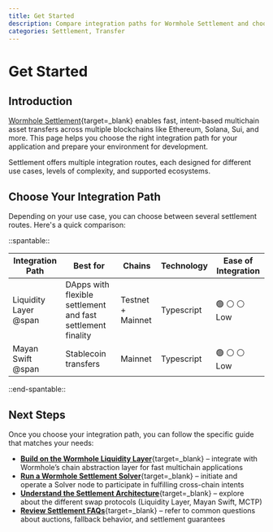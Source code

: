 ```yaml
---
title: Get Started
description: Compare integration paths for Wormhole Settlement and choose the best option for your use case—app, router, or protocol-level.
categories: Settlement, Transfer
---
```


# Get Started

## Introduction

[Wormhole Settlement](/docs/products/settlement/overview/){target=\_blank} enables fast, intent-based multichain asset transfers across multiple blockchains like Ethereum, Solana, Sui, and more. This page helps you choose the right integration path for your application and prepare your environment for development.

Settlement offers multiple integration routes, each designed for different use cases, levels of complexity, and supported ecosystems.

## Choose Your Integration Path

Depending on your use case, you can choose between several settlement routes. Here's a quick comparison:

<div markdown class="full-width">

::spantable::

| Integration Path               | Best for                              | Chains             | Technology         | Ease of Integration| 
|--------------------------------|---------------------------------------|--------------------|--------------------|--------------------|
| Liquidity Layer @span | DApps with flexible settlement and fast settlement finality| Testnet + Mainnet | Typescript | :green_circle: :white_circle: :white_circle: <br> Low | 
| Mayan Swift @span              | Stablecoin transfers                              | Mainnet           | Typescript | :green_circle: :white_circle: :white_circle: <br> Low | 

::end-spantable::

</div>

## Next Steps

Once you choose your integration path, you can follow the specific guide that matches your needs:

 - [**Build on the Wormhole Liquidity Layer**](/docs/products/settlement/guides/liquidity-layer/){target=\_blank} – integrate with Wormhole’s chain abstraction layer for fast multichain applications
 - [**Run a Wormhole Settlement Solver**](/docs/products/settlement/guides/solver/){target=\_blank} – initiate and operate a Solver node to participate in fulfilling cross-chain intents
 - [**Understand the Settlement Architecture**](/docs/products/settlement/concepts/architecture/){target=\_blank} – explore about the different swap protocols (Liquidity Layer, Mayan Swift, MCTP)
 - [**Review Settlement FAQs**](/docs/products/settlement/faqs/){target=\_blank} – refer to common questions about auctions, fallback behavior, and settlement guarantees